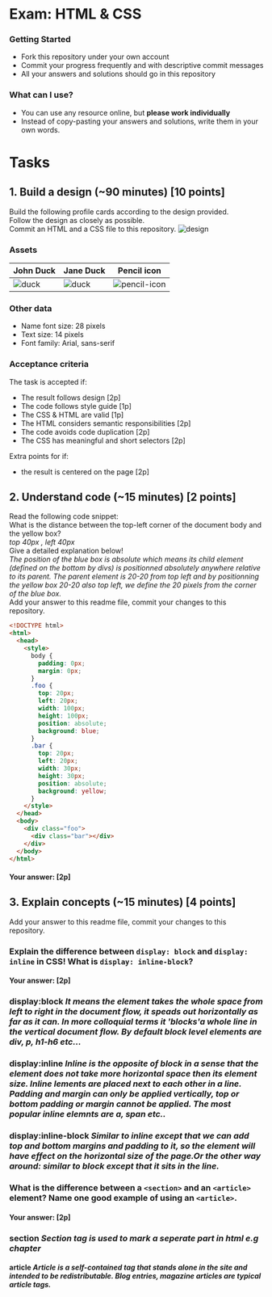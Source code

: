# Exam: HTML & CSS

### Getting Started
 - Fork this repository under your own account
 - Commit your progress frequently and with descriptive commit messages
 - All your answers and solutions should go in this repository

### What can I use?
 - You can use any resource online, but **please work individually**
 - Instead of copy-pasting your answers and solutions, write them in your own words.


# Tasks

## 1. Build a design (~90 minutes) [10 points]
Build the following profile cards according to the design provided.   
Follow the design as closely as possible.   
Commit an HTML and a CSS file to this repository.
![design](exercise-1.png)

### Assets
John Duck | Jane Duck | Pencil icon
--------- | --------- | -----------
![duck](duck.jpg) | ![duck](duck2.jpg) | ![pencil-icon](edit-icon.png)   

### Other data
  - Name font size: 28 pixels
  - Text size: 14 pixels
  - Font family: Arial, sans-serif

### Acceptance criteria
The task is accepted if:
  - The result follows design [2p]
  - The code follows style guide [1p]
  - The CSS & HTML are valid [1p]
  - The HTML considers semantic responsibilities [2p]
  - The code avoids code duplication [2p]
  - The CSS has meaningful and short selectors [2p]

Extra points for if:
  - the result is centered on the page [2p]


## 2. Understand code (~15 minutes) [2 points]
Read the following code snippet:   
What is the distance between the top-left corner of the document body and the yellow box? <br>  <em> top 40px , left 40px </em> <br>
Give a detailed explanation below!  <br> <em>The position of the blue box is absolute which means its child element (defined on the bottom by divs) is positionned absolutely anywhere relative to its parent. The parent element is 20-20 from top left and by positionning the yellow box 20-20 also top left, we define the 20 pixels from the corner of the blue box.</em><br>
Add your answer to this readme file, commit your changes to this repository.
```HTML
<!DOCTYPE html>
<html>
  <head>
    <style>
      body {
        padding: 0px;
        margin: 0px;
      }
      .foo {
        top: 20px;
        left: 20px;
        width: 100px;
        height: 100px;
        position: absolute;
        background: blue;
      }
      .bar {
        top: 20px;
        left: 20px;
        width: 30px;
        height: 30px;
        position: absolute;
        background: yellow;
      }
    </style>
  </head>
  <body>
    <div class="foo">
      <div class="bar"></div>
    </div>
  </body>
</html>
```
#### Your answer: [2p]


## 3. Explain concepts (~15 minutes) [4 points]
Add your answer to this readme file, commit your changes to this repository.


### Explain the difference between `display: block` and `display: inline` in CSS! What is `display: inline-block`?
#### Your answer: [2p]

### display:block <em>It means the element takes the whole space from left to right in the document flow, it speads out horizontally as far as it can. In more colloquial terms it 'blocks'a whole line in the vertical document flow. By default block level elements are div, p, h1-h6 etc...</em>

### display:inline <em> Inline is the opposite of block in a sense that the element does not take more horizontal space then its element size. Inline lements are placed next to each other in a line. Padding and margin can only be applied vertically, top or bottom padding or margin cannot be applied. The most popular inline elemnts are a, span etc..</em>

### display:inline-block <em> Similar to inline except that we can add top and bottom margins and padding to it, so the element will have effect on the horizontal size of the page.Or the other way around: similar to block except that it sits in the line.</em>



### What is the difference between a `<section>` and an `<article>` element? Name one good example of using an `<article>`.
#### Your answer: [2p]

### section <em> Section tag is used to mark a seperate part in html e.g chapter</em>

#### article <em> Article is a self-contained tag that stands alone in the site and intended to be redistributable. Blog entries, magazine articles are typical article tags. 

